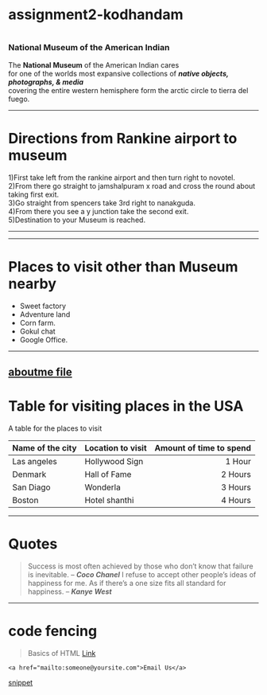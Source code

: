 # assignment2-kodhandam
#
### National Museum of the American Indian
The **National Museum** of the American Indian cares <br> for one of the worlds most expansive collections of ***native objects, photographs, & media*** <br>covering the entire western hemisphere form the arctic circle to tierra del fuego.
***
# Directions from Rankine airport to museum

1)First take left from the rankine airport and then turn right to novotel.<br>
2)From there go straight to jamshalpuram x road and cross the round about taking first exit.<br>
3)Go straight from spencers take 3rd right to nanakguda.<br>
4)From there you see a y junction take the second exit.<br>
5)Destination to your Museum is reached.
***
***
# Places to visit other than Museum nearby
* Sweet factory
* Adventure land
* Corn farm.
* Gokul chat
* Google Office.
***
[aboutme file](AboutMe.md)
---
# Table for visiting places in the USA

A table for the places to visit

| Name of the city | Location to visit | Amount of time to spend |
| --- | --- | ---: |
| Las angeles | Hollywood Sign | 1 Hour |
| Denmark| Hall of Fame | 2 Hours |
| San Diago | Wonderla | 3 Hours|
| Boston| Hotel shanthi | 4 Hours|
_ _ _
# Quotes
>Success is most often achieved by those who don’t know that failure is inevitable. – ***Coco Chanel***
>I refuse to accept other people’s ideas of happiness for me. As if there’s a one size fits all standard for happiness.  – ***Kanye West***

_ _ _
# code fencing
>Basics of HTML
[Link](https://www.w3schools.com/html/html_basic.asp)
```
<a href="mailto:someone@yoursite.com">Email Us</a> 
```
[snippet](https://css-tricks.com/snippets/html/mailto-links/)